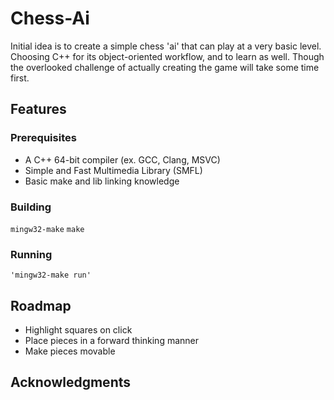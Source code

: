 # Chess-Ai

Initial idea is to create a simple chess 'ai' that can play at a very basic level. Choosing C++ for its object-oriented workflow, and to learn as well. Though the overlooked challenge of actually creating the game will take some time first.
## Features


### Prerequisites

- A C++ 64-bit compiler (ex. GCC, Clang, MSVC)
- Simple and Fast Multimedia Library (SMFL)
- Basic make and lib linking knowledge

### Building

```mingw32-make``` ```make```

### Running

```
'mingw32-make run'
```

## Roadmap
- Highlight squares on click
- Place pieces in a forward thinking manner 
- Make pieces movable

## Acknowledgments




